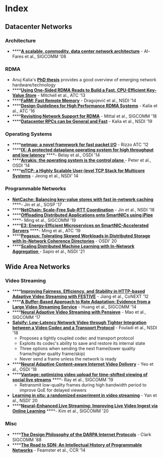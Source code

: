 # Index

## Datacenter Networks

### Architecture

* \*\*\*\*[**A scalable, commodity, data center network architecture**](http://cseweb.ucsd.edu/~vahdat/papers/sigcomm08.pdf) - Al-Fares et al., SIGCOMM '08

### RDMA

* Anuj Kalia's [**PhD thesis**](http://reports-archive.adm.cs.cmu.edu/anon/2019/CMU-CS-19-126.pdf) provides a good overview of emerging network hardware/technology
* \*\*\*\*[**Using One-Sided RDMA Reads to Build a Fast, CPU-Efficient Key-Value Store**](https://www.usenix.org/system/files/conference/atc13/atc13-mitchell.pdf) - Mitchell et al., ATC '13
* \*\*\*\*[**FaRM: Fast Remote Memory**](https://www.usenix.org/conference/nsdi14/technical-sessions/dragojevi%C4%87) - Dragojević et al., NSDI '14
* \*\*\*\*[**Design Guidelines for High Performance RDMA Systems**](https://www.usenix.org/system/files/conference/atc16/atc16_paper-kalia.pdf) - Kalia et al., ATC '16
* \*\*\*\*[**Revisiting Network Support for RDMA**](https://people.eecs.berkeley.edu/~radhika/irn.pdf) - Mittal et al., SIGCOMM '18
* \*\*\*\*[**Datacenter RPCs can be General and Fast**](https://www.usenix.org/conference/nsdi19/presentation/kalia) - Kalia et al., NSDI '19

### Operating Systems

* \*\*\*\*[**netmap: a novel framework for fast packet I/O**](https://www.usenix.org/system/files/conference/atc12/atc12-final186.pdf) - Rizzo ATC '12
* \*\*\*\*[**IX: A protected dataplane operating system for high throughput and low latency**](https://blog.acolyer.org/2016/06/15/ix-a-protected-dataplane-operating-system-for-high-throughput-and-low-latency/) ****- Belay et al., OSDI '14
* \*\*\*\*[**Arrakis: the operating system is the control plane** ](https://blog.acolyer.org/2016/06/14/arrakis-the-operating-system-is-the-control-plane/)- Peter et al., OSDI '14
* \*\*\*\*[**mTCP: a Highly Scalable User-level TCP Stack for Multicore Systems**](https://www.usenix.org/system/files/conference/nsdi14/nsdi14-paper-jeong.pdf) - Jeong et al., NSDI' 14

### Programmable Networks

* [**NetCache: Balancing key-value stores with fast in-network caching**](https://dl.acm.org/doi/pdf/10.1145/3132747.3132764) ****- Jin et al., SOSP '17
* \*\*\*\*[**NetChain: Scale-Free Sub-RTT Coordination**](https://www.usenix.org/system/files/conference/nsdi18/nsdi18-jin.pdf) - Jin et al., NSDI '18
* \*\*\*\*[**Offloading Distributed Applications onto SmartNICs using iPipe**](https://homes.cs.washington.edu/~arvind/papers/ipipe.pdf) ****- Ming et al., SIGCOMM '19
* \*\*\*\*[**E3: Energy-Efficient Microservices on SmartNIC-Accelerated Servers**](https://www.usenix.org/conference/atc19/presentation/liu-ming) ****- Ming et al., ATC '19
* \*\*\*\*[**Pegasus: Tolerating Skewed Workloads in Distributed Storage with In-Network Coherence Directories**](https://www.usenix.org/system/files/osdi20-li_jialin.pdf) - OSDI' 20
* \*\*\*\*[**Scaling Distributed Machine Learning with In-Network Aggregation** ](https://homes.cs.washington.edu/~arvind/papers/switch-ml.pdf)- Sapio et al., NSDI '21

## Wide Area Networks

### Video Streaming

* \*\*\*\*[**Improving Fairness, Efficiency, and Stability in HTTP-based Adaptive Video Streaming with FESTIVE**](http://conferences.sigcomm.org/co-next/2012/eproceedings/conext/p97.pdf) - Jiang et al., CoNEXT '12
* \*\*\*\*[**A Buffer-Based Approach to Rate Adaptation: Evidence from a Large Video Streaming Service**](http://yuba.stanford.edu/~nickm/papers/sigcomm2014-video.pdf) - Huang et al., SIGCOMM '14
* \*\*\*\*[**Neural Adaptive Video Streaming with Pensieve**](https://people.csail.mit.edu/hongzi/content/publications/Pensieve-Sigcomm17.pdf) - Mao et al., SIGCOMM '17
* [**Salsify: Low-Latency Network Video through Tighter Integration between a Video Codec and a Transport Protocol**](https://cs.stanford.edu/~keithw/salsify-paper.pdf) - Fouladi et al., NSDI '18
  * Proposes a tightly coupled codec and transport protocol
  * Exploits its codec's ability to save and restore its internal state
  * Three options when sending the next frame\(lower quality frame/higher quality frame/skip\)
  * Never send a frame unless the network is ready
* \*\*\*\*[**Neural Adaptive Content-aware Internet Video Delivery**](https://www.usenix.org/system/files/osdi18-yeo.pdf) - Yeo et al., OSDI '18 
* \*\*\*\*[**Vantage: optimizing video upload for time-shifted viewing of social live streams**](https://dl.acm.org/doi/10.1145/3341302.3342064) ****- Ray et al., SIGCOMM '19
  * Retransmit low-quality frames during high bandwidth period to improve QoE for delayed viewers
* [**Learning in situ: a randomized experiment in video streaming**](https://www.usenix.org/conference/nsdi20/presentation/yan) - Yan et al., NSDI' 20 
* \*\*\*\*[**Neural-Enhanced Live Streaming: Improving Live Video Ingest via Online Learning**](https://dl.acm.org/doi/abs/10.1145/3387514.3405856) ****- Kim et al., SIGCOMM '20

### Misc

* \*\*\*\*[**The Design Philosophy of the DARPA Internet Protocols**](http://web.stanford.edu/class/cs244/papers/DesignPhilosophyDARPA.pdf) - Clark SIGCOMM '88
* \*\*\*\*[**The Road to SDN: An Intellectual History of Programmable Networks**](https://www.cs.princeton.edu/~jrex/papers/queue14.pdf) - Feamster et al., CCR '14



